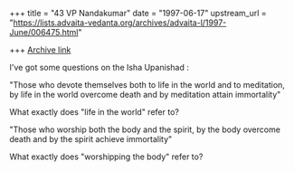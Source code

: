 +++
title = "43 VP Nandakumar"
date = "1997-06-17"
upstream_url = "https://lists.advaita-vedanta.org/archives/advaita-l/1997-June/006475.html"

+++
[Archive link](https://lists.advaita-vedanta.org/archives/advaita-l/1997-June/006475.html)

I've got some questions on the Isha Upanishad :

"Those who devote themselves both to life in the world and to meditation, by
life in the world overcome death and by meditation attain immortality"

What exactly does "life in the world" refer to?

"Those who worship both the body and the spirit, by the body overcome death and
by the spirit achieve immortality"

What exactly does "worshipping the body" refer to?

